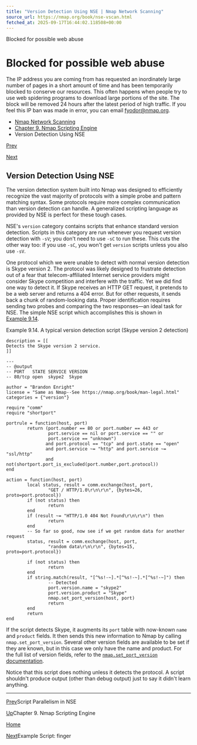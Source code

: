 ```yaml
---
title: "Version Detection Using NSE | Nmap Network Scanning"
source_url: https://nmap.org/book/nse-vscan.html
fetched_at: 2025-09-17T16:44:02.118508+00:00
---
```


Blocked for possible web abuse

Blocked for possible web abuse
==========

The IP address you are coming from has requested an inordinately large number of pages in a short amount of time and has been temporarily blocked to conserve our resources. This often happens when people try to use web spidering programs to download large portions of the site. The block will be removed 24 hours after the latest period of high traffic. If you feel this IP ban was made in error, you can email fyodor@nmap.org.

* [Nmap Network Scanning](https://nmap.org/book/toc.html)
* [Chapter 9. Nmap Scripting Engine](https://nmap.org/book/nse.html)
* Version Detection Using NSE

[Prev](https://nmap.org/book/nse-parallelism.html)

[Next](https://nmap.org/book/nse-example-scripts.html)

Version Detection Using NSE
----------

[]()[]()

 The version detection system built into Nmap was designed to efficiently recognize the vast majority of protocols with a simple probe and pattern matching syntax. Some protocols require more complex communication than version detection can handle. A generalized scripting language as provided by NSE is perfect for these tough cases.

 NSE's `version`[]() category contains scripts that enhance standard version detection. Scripts in this category are run whenever you request version detection with `-sV`; you don't need to use `-sC` to run these. This cuts the other way too: if you use `-sC`, you won't get `version` scripts unless you also use `-sV`.

 One protocol which we were unable to detect with normal version detection is Skype[]() version 2. The protocol was likely designed to frustrate detection out of a fear that telecom-affiliated Internet service providers might consider Skype competition and interfere with the traffic. Yet we did find one way to detect it. If Skype receives an HTTP GET request, it pretends to be a web server and returns a 404 error. But for other requests, it sends back a chunk of random-looking data. Proper identification requires sending two probes and comparing the two responses—an ideal task for NSE. The simple NSE script which accomplishes this is shown in [Example 9.14](https://nmap.org/book/nse-vscan.html#nse-skypev2-script).

Example 9.14. A typical version detection script (Skype version 2 detection)

[]()

```
description = [[
Detects the Skype version 2 service.
]]

---
-- @output
-- PORT   STATE SERVICE VERSION
-- 80/tcp open  skype2  Skype

author = "Brandon Enright"
license = "Same as Nmap--See https://nmap.org/book/man-legal.html"
categories = {"version"}

require "comm"
require "shortport"

portrule = function(host, port)
        return (port.number == 80 or port.number == 443 or
                port.service == nil or port.service == "" or
                port.service == "unknown")
               and port.protocol == "tcp" and port.state == "open"
               and port.service ~= "http" and port.service ~= "ssl/http"
               and not(shortport.port_is_excluded(port.number,port.protocol))
end

action = function(host, port)
        local status, result = comm.exchange(host, port,
                "GET / HTTP/1.0\r\n\r\n", {bytes=26, proto=port.protocol})
        if (not status) then
                return
        end
        if (result ~= "HTTP/1.0 404 Not Found\r\n\r\n") then
                return
        end
        -- So far so good, now see if we get random data for another request
        status, result = comm.exchange(host, port,
                "random data\r\n\r\n", {bytes=15, proto=port.protocol})

        if (not status) then
                return
        end
        if string.match(result, "[^%s!-~].*[^%s!-~].*[^%s!-~]") then
                -- Detected
                port.version.name = "skype2"
                port.version.product = "Skype"
                nmap.set_port_version(host, port)
                return  
        end
        return
end

```

 If the script detects Skype, it augments its `port` table with now-known `name` and `product` fields. It then sends this new information to Nmap by calling `nmap.set_port_version`. Several other version fields are available to be set if they are known, but in this case we only have the name and product. For the full list of version fields, refer to the [`nmap.set_port_version` documentation](https://nmap.org/nsedoc/modules/nmap.html).

 Notice that this script does nothing unless it detects the protocol. A script shouldn't produce output (other than debug output) just to say it didn't learn anything.

---

[Prev](https://nmap.org/book/nse-parallelism.html)Script Parallelism in NSE

[Up](https://nmap.org/book/nse.html)Chapter 9. Nmap Scripting Engine

[Home](https://nmap.org/book/toc.html)

[Next](https://nmap.org/book/nse-example-scripts.html)Example Script: finger